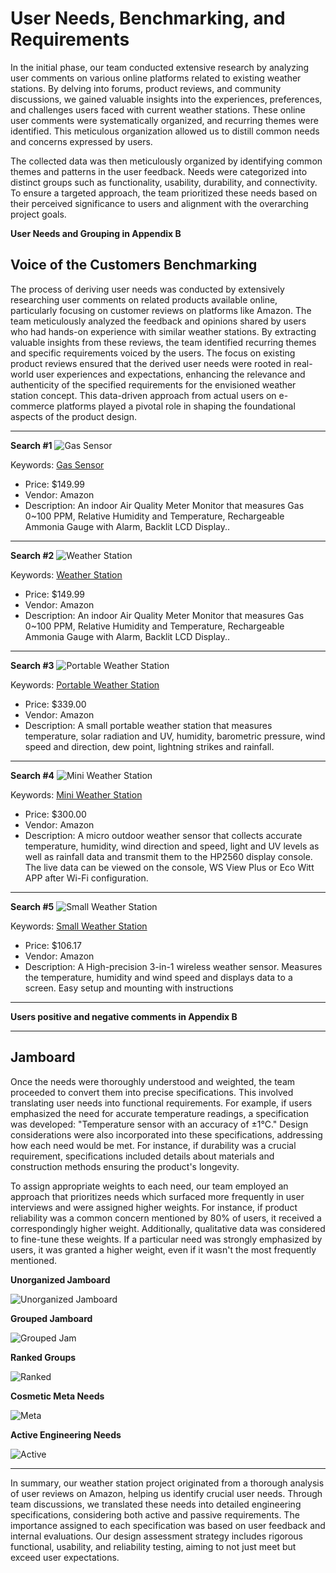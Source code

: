 # User Needs, Benchmarking, and Requirements
In the initial phase, our team conducted extensive research by analyzing user comments on various online platforms related to existing weather stations. By delving into forums, product reviews, and community discussions, we gained valuable insights into the experiences, preferences, and challenges users faced with current weather stations. These online user comments were systematically organized, and recurring themes were identified. This meticulous organization allowed us to distill common needs and concerns expressed by users.

The collected data was then meticulously organized by identifying common themes and patterns in the user feedback. Needs were categorized into distinct groups such as functionality, usability, durability, and connectivity. To ensure a targeted approach, the team prioritized these needs based on their perceived significance to users and alignment with the overarching project goals.

**User Needs and Grouping in Appendix B**

## Voice of the Customers Benchmarking
The process of deriving user needs was conducted by extensively researching user comments on related products available online, particularly focusing on customer reviews on platforms like Amazon. The team meticulously analyzed the feedback and opinions shared by users who had hands-on experience with similar weather stations. By extracting valuable insights from these reviews, the team identified recurring themes and specific requirements voiced by the users. The focus on existing product reviews ensured that the derived user needs were rooted in real-world user experiences and expectations, enhancing the relevance and authenticity of the specified requirements for the envisioned weather station concept. This data-driven approach from actual users on e-commerce platforms played a pivotal role in shaping the foundational aspects of the product design.
***
**Search #1**                              ![Gas Sensor](https://m.media-amazon.com/images/I/71VbP0g1NzL._SL1500_.jpg)

Keywords: [Gas Sensor](https://www.amazon.com/BTMETER-Detector-Relative-Temperature-Rechargeable/dp/B0BTGW4KCM/ref=sr_1_1_sspa?crid=39FKDUZX7DXI3&dib=eyJ2IjoiMSJ9.Y6RHV-cYp24UNzXW7FU2o7XvwVduDuPhMFHxIFjvUnNsDl6XRwnsq6g1CTKBgumzkZHO6HGARKDzj60ZCnVS1s2cpgYK8mfQxEYoonD58IJWZlIVp6ktf9QsI-QxHnpNp4DTd-O12aQizOAZyD_L46ahLcGt5pjBnC3_T_e_XuX3xbApPWk-3tMEjMp3IFpjTsGC1luWvQCfnPYOMktKh1EQy5NxZP7WVtfXOXFi-Rw.DjnFjOFlH7swqwZ7fBz8p71kSUsUOMZZGxQpxvU_MVA&dib_tag=se&keywords=air+humidity+detector&qid=1705610251&sprefix=air+humidity+detecto%2Caps%2C137&sr=8-1-spons&sp_csd=d2lkZ2V0TmFtZT1zcF9hdGY&psc=1)

* Price: $149.99
* Vendor: Amazon
* Description:  An indoor Air Quality Meter Monitor that measures Gas 0~100 PPM, Relative Humidity and Temperature, Rechargeable Ammonia Gauge with Alarm, Backlit LCD Display..
***
**Search #2**                              ![Weather Station](https://m.media-amazon.com/images/I/51fSHzJV5dL._SL1000_.jpg)

Keywords: [Weather Station](https://www.amazon.com/Ambient-Weather-WiFi-Station/dp/B01N5TEHLI/ref=asc_df_B01N5TEHLI/?tag=hyprod-20&linkCode=df0&hvadid=216545230264&hvpos=&hvnetw=g&hvrand=4118231792750821243&hvpone=&hvptwo=&hvqmt=&hvdev=c&hvdvcmdl=&hvlocint=&hvlocphy=9030088&hvtargid=pla-350685252410&mcid=c22c1fd6b5e73c608455febe4bc07523&gclid=Cj0KCQiAtaOtBhCwARIsAN_x-3I438FST6Y3LU0slj6HxrToM2DMYu9QAL_va0k3R6iUAkk_yjM_ymEaAvdmEALw_wcB&th=1)

* Price: $149.99
* Vendor: Amazon
* Description:  An indoor Air Quality Meter Monitor that measures Gas 0~100 PPM, Relative Humidity and Temperature, Rechargeable Ammonia Gauge with Alarm, Backlit LCD Display..
***
**Search #3**                              ![Portable Weather Station](https://m.media-amazon.com/images/I/31TaKuy4jtL.jpg)

Keywords: [Portable Weather Station](https://www.amazon.com/Tempest-Weather-Accurate-Forecasts-Wireless/dp/B0868WY7NY/ref=sr_1_11_sspa?keywords=portable+weather+station&qid=1705637837&sr=8-11-spons&ufe=app_do%3Aamzn1.fos.c3015c4a-46bb-44b9-81a4-dc28e6d374b3&sp_csd=d2lkZ2V0TmFtZT1zcF9tdGY&psc=1)

* Price: $339.00
* Vendor: Amazon
* Description: A small portable weather station that measures temperature, solar radiation and UV, humidity, barometric pressure, wind speed and direction, dew point, lightning strikes and rainfall.
***
**Search #4**                               ![Mini Weather Station](https://m.media-amazon.com/images/I/51wJMYd+eyL._SL1000_.jpg)

Keywords: [Mini Weather Station](https://www.amazon.com/Upgraded-ECOWITT-Wittboy-Supports-WeatherCloud/dp/B0BM3BQ425/ref=sr_1_11_sspa?keywords=portable%2Bweather%2Bstation&qid=1705638646&sr=8-11-spons&ufe=app_do%3Aamzn1.fos.c3015c4a-46bb-44b9-81a4-dc28e6d374b3&sp_csd=d2lkZ2V0TmFtZT1zcF9tdGY&th=1)

* Price: $300.00
* Vendor: Amazon
* Description: A micro outdoor weather sensor that collects accurate temperature, humidity, wind direction and speed, light and UV levels as well as rainfall data and transmit them to the HP2560 display console. The live data can be viewed on the console, WS View Plus or Eco Witt APP after Wi-Fi configuration.
***
**Search #5**                              ![Small Weather Station](https://m.media-amazon.com/images/I/81giPb3ic0L._SL1500_.jpg)

Keywords: [Small Weather Station](https://www.amazon.com/AcuRite-00622-Weather-Temperature-Humidity/dp/B00N2KWTXQ/ref=sr_1_55?keywords=portable%2Bweather%2Bstation&qid=1705638695&sr=8-55&ufe=app_do%3Aamzn1.fos.f5122f16-c3e8-4386-bf32-63e904010ad0&th=1)

* Price: $106.17
* Vendor: Amazon
* Description: A High-precision 3-in-1 wireless weather sensor. Measures the temperature, humidity and wind speed and displays data to a screen. Easy setup and mounting with instructions

***
**Users positive and negative comments in Appendix B**

***

## Jamboard

Once the needs were thoroughly understood and weighted, the team proceeded to convert them into precise specifications. This involved translating user needs into functional requirements. For example, if users emphasized the need for accurate temperature readings, a specification was developed: "Temperature sensor with an accuracy of ±1°C." Design considerations were also incorporated into these specifications, addressing how each need would be met. For instance, if durability was a crucial requirement, specifications included details about materials and construction methods ensuring the product's longevity.

To assign appropriate weights to each need, our team employed an approach that prioritizes needs which surfaced more frequently in user interviews and were assigned higher weights. For instance, if product reliability was a common concern mentioned by 80% of users, it received a correspondingly higher weight. Additionally, qualitative data was considered to fine-tune these weights. If a particular need was strongly emphasized by users, it was granted a higher weight, even if it wasn't the most frequently mentioned.

**Unorganized Jamboard**

![Unorganized Jamboard](https://github.com/EGR-314-Team-Project/Team__206.github.io/blob/main/AppendixFolder/UserNeedsAppend/UnorganizedJam.png?raw=true)

**Grouped Jamboard**

![Grouped Jam](https://github.com/EGR-314-Team-Project/Team__206.github.io/blob/main/AppendixFolder/UserNeedsAppend/GROUPEDJAM.png?raw=true)

**Ranked Groups**

![Ranked](https://github.com/EGR-314-Team-Project/Team__206.github.io/blob/main/AppendixFolder/UserNeedsAppend/RANKEDGROUPJAM.png?raw=true)

**Cosmetic Meta Needs**

![Meta](https://github.com/EGR-314-Team-Project/Team__206.github.io/blob/main/AppendixFolder/UserNeedsAppend/COSMETICMETAJAM.png?raw=true)

**Active Engineering Needs**

![Active](https://github.com/EGR-314-Team-Project/Team__206.github.io/blob/main/AppendixFolder/UserNeedsAppend/ACTIVEMETAJAM.png?raw=true)

***
In summary, our weather station project originated from a thorough analysis of user reviews on Amazon, helping us identify crucial user needs. Through team discussions, we translated these needs into detailed engineering specifications, considering both active and passive requirements. The importance assigned to each specification was based on user feedback and internal evaluations. Our design assessment strategy includes rigorous functional, usability, and reliability testing, aiming to not just meet but exceed user expectations.
